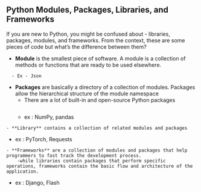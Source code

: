 
## Python Modules, Packages, Libraries, and Frameworks

If you are new to Python, you might be confused about - libraries, packages, modules, and frameworks. From the context, these are some pieces of code but what’s the difference between them?

- **Module** is the smallest piece of software. A module is a collection of methods or functions that are ready to be used elsewhere. 

```
  - Ex - Json
```
- **Packages** are basically a directory of a collection of modules. Packages allow the hierarchical structure of the module namespace
    - There are a lot of built-in and open-source Python packages
      ```
    - ex : NumPy, pandas
 ```
- **Library** contains a collection of related modules and packages
```
- ex : PyTorch, Requests 
```
- **Frameworks** are a collection of modules and packages that help programmers to fast track the development process.
    -while libraries contain packages that perform specific operations, frameworks contain the basic flow and architecture of the application. 
```
- ex : Django, Flash 
```

